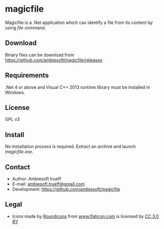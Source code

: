 # magicfile
Magicfile is a .Net application which can identify a file from its content by using *file* command.

## Download
Binary files can be download from <https://github.com/ambiesoft/magicfile/releases>

## Requirements
.Net 4 or above and Visual C++ 2013 runtime library must be installed in Windows.

## License
GPL v3

## Install
No installation process is required. Extract an archive and launch *magicfile.exe*.


## Contact
- Author: Ambiesoft trueff
- E-mail: ambiesoft.trueff@gmail.com
- Development: <https://github.com/ambiesoft/magicfile>



## Legal
* <div>Icons made by <a href="https://www.flaticon.com/authors/roundicons" title="Roundicons">Roundicons</a> from <a href="https://www.flaticon.com/" title="Flaticon">www.flaticon.com</a> is licensed by <a href="http://creativecommons.org/licenses/by/3.0/" title="Creative Commons BY 3.0" target="_blank">CC 3.0 BY</a></div>
